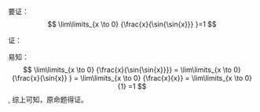 要证： 
$$
\lim\limits_{x \to 0} {\frac{x}{\sin{\sin{x}}} }=1
$$

证：

易知：
$$
\lim\limits_{x \to 0} {\frac{x}{\sin{\sin{x}}}} = \lim\limits_{x \to 0} {\frac{x}{\sin{x}} } = \lim\limits_{x \to 0} {\frac{x}{x}} = \lim\limits_{x \to 0} {1} =1
$$
,
综上可知，原命题得证。